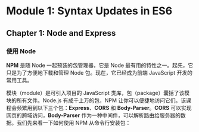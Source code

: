 # Module 1: Syntax Updates in ES6

## Chapter 1: Node and Express

### 使用 Node

**NPM** 是随 Node 一起预装的包管理器，它是 Node 最有用的特性之一。起先，它只是为了方便地下载和管理 Node 包。现在，它已经成为前端 JavaScript 开发的常用工具。

模块（module）是可引入项目的 JavaScript 类库，包（package）囊括了该模块的所有文件。Node.js 有成千上万的包，NPM 让你可以便捷地访问它们。该课程会频繁用到以下三个包：**Express**、**CORS** 和 **Body-Parser**。**CORS** 可以实现网页的跨域访问，**Body-Parser** 作为一种中间件，可以解析路由给服务器的数据。我们先来看一下如何使用 NPM 从命令行安装包：
<!--stackedit_data:
eyJoaXN0b3J5IjpbLTIzNzE5MTgwNl19
-->
